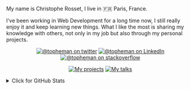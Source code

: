 My name is Christophe Rosset, I live in 🇫🇷 Paris, France.

I’ve been working in Web Development for a long time now, I still really enjoy it and keep learning new things. What I like the most is sharing my knowledge with others, not only in my job but also through my personal projects.

<p align="center">
    <a href="https://twitter.com/topheman" title="@topheman on twitter"><img alt="@topheman on twitter" src="https://img.shields.io/badge/-twitter-1DA1F2?style=flat-square&logo=twitter&logoColor=white"></a>
    <a href="https://www.linkedin.com/in/topheman" title="@topheman on LinkedIn"><img alt="@topheman on LinkedIn" src="https://img.shields.io/badge/-LinkedIn-2867B2?style=flat-square&logo=linkedin&logoColor=white"></a>
    <a href="http://stackoverflow.com/users/2733488/topheman" title="@topheman on stackoverflow"><img alt="@topheman on stackoverflow" src="https://img.shields.io/badge/-stackoverflow-f48024?style=flat-square&logo=stackoverflow&logoColor=white"></a>
</p>
<p align="center">
    <a href="http://labs.topheman.com" title="My projects"><img alt="My projects" src="https://img.shields.io/badge/-My%20Projects-900000?style=for-the-badge&logo=code&logoColor=white"></a>
    <a href="https://topheman.github.io/talks/" title="My talks"><img alt="My talks" src="https://img.shields.io/badge/-My%20talks-FF0000?style=for-the-badge&logo=youtube&logoColor=white"></a>
</p>

<details>
<summary>Click for GitHub Stats</summary>
  <p align="center"><img alt="GitHub Stats" src="https://github-readme-stats.vercel.app/api?username=topheman&show_icons=true&hide=contribs&icon_color=000000&hide_border=true">
</p>
</details>
